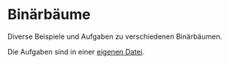 # Binärbäume

Diverse Beispiele und Aufgaben zu verschiedenen Binärbäumen.

Die Aufgaben sind in einer [eigenen Datei](AUFGABEN.md).
